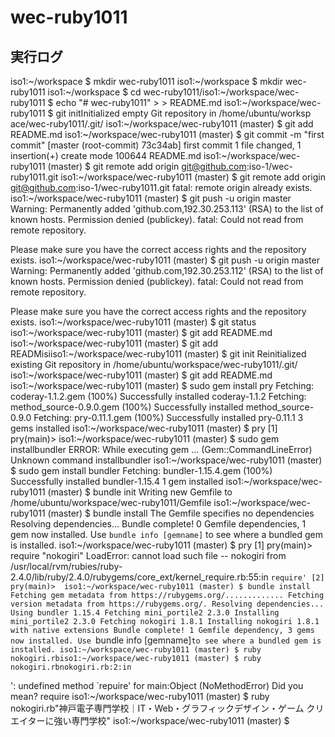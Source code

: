 # wec-ruby1011
## 実行ログ
iso1:~/workspace $ mkdir wec-ruby1011
iso1:~/workspace $ mkdir wec-ruby1011
iso1:~/workspace $ cd wec-ruby1011/iso1:~/workspace/wec-ruby1011 $ echo "# wec-ruby1011" >    > README.md
iso1:~/workspace/wec-ruby1011 $ git initInitialized empty Git repository in /home/ubuntu/worksp    ace/wec-ruby1011/.git/
iso1:~/workspace/wec-ruby1011 (master) $ git add README.md
iso1:~/workspace/wec-ruby1011 (master) $ git commit -m "first commit"
[master (root-commit) 73c34ab] first commit
 1 file changed, 1 insertion(+)
 create mode 100644 README.md
iso1:~/workspace/wec-ruby1011 (master) $ git remote add origin git@github.com:iso-1/wec-ruby1011.git
iso1:~/workspace/wec-ruby1011 (master) $ git remote add origin git@github.com:iso-1/wec-ruby1011.git
fatal: remote origin already exists.
iso1:~/workspace/wec-ruby1011 (master) $ git push -u origin master
Warning: Permanently added 'github.com,192.30.253.113' (RSA) to the list of known hosts.
Permission denied (publickey).
fatal: Could not read from remote repository.

Please make sure you have the correct access rights
and the repository exists.
iso1:~/workspace/wec-ruby1011 (master) $ git push -u origin master
Warning: Permanently added 'github.com,192.30.253.112' (RSA) to the list of known hosts.
Permission denied (publickey).
fatal: Could not read from remote repository.

Please make sure you have the correct access rights
and the repository exists.
iso1:~/workspace/wec-ruby1011 (master) $ git status
iso1:~/workspace/wec-ruby1011 (master) $ git add README.md
iso1:~/workspace/wec-ruby1011 (master) $ git add READMisiiso1:~/workspace/wec-ruby1011 (master) $ git init
Reinitialized existing Git repository in /home/ubuntu/workspace/wec-ruby1011/.git/
iso1:~/workspace/wec-ruby1011 (master) $ git add README.md
iso1:~/workspace/wec-ruby1011 (master) $ sudo gem install pry
Fetching: coderay-1.1.2.gem (100%)
Successfully installed coderay-1.1.2
Fetching: method_source-0.9.0.gem (100%)
Successfully installed method_source-0.9.0
Fetching: pry-0.11.1.gem (100%)
Successfully installed pry-0.11.1
3 gems installed
iso1:~/workspace/wec-ruby1011 (master) $ pry
[1] pry(main)> 
iso1:~/workspace/wec-ruby1011 (master) $ sudo gem installbundler
ERROR:  While executing gem ... (Gem::CommandLineError)
    Unknown command installbundler
iso1:~/workspace/wec-ruby1011 (master) $ sudo gem install bundler
Fetching: bundler-1.15.4.gem (100%)
Successfully installed bundler-1.15.4
1 gem installed
iso1:~/workspace/wec-ruby1011 (master) $ bundle init
Writing new Gemfile to /home/ubuntu/workspace/wec-ruby1011/Gemfile
iso1:~/workspace/wec-ruby1011 (master) $ bundle install
The Gemfile specifies no dependencies
Resolving dependencies...
Bundle complete! 0 Gemfile dependencies, 1 gem now installed.
Use `bundle info [gemname]` to see where a bundled gem is installed.
iso1:~/workspace/wec-ruby1011 (master) $ pry
[1] pry(main)> require "nokogiri"
LoadError: cannot load such file -- nokogiri
from /usr/local/rvm/rubies/ruby-2.4.0/lib/ruby/2.4.0/rubygems/core_ext/kernel_require.rb:55:in `require'
[2] pry(main)> 
iso1:~/workspace/wec-ruby1011 (master) $ bundle install
Fetching gem metadata from https://rubygems.org/.............
Fetching version metadata from https://rubygems.org/.
Resolving dependencies...
Using bundler 1.15.4
Fetching mini_portile2 2.3.0
Installing mini_portile2 2.3.0
Fetching nokogiri 1.8.1
Installing nokogiri 1.8.1 with native extensions
Bundle complete! 1 Gemfile dependency, 3 gems now installed.
Use `bundle info [gemname]` to see where a bundled gem is installed.
iso1:~/workspace/wec-ruby1011 (master) $ ruby nokogiri.rbiso1:~/workspace/wec-ruby1011 (master) $ ruby nokogiri.rbnokogiri.rb:2:in `<main>': undefined method `repuire' for main:Object (NoMethodError)
Did you mean?  require
iso1:~/workspace/wec-ruby1011 (master) $ ruby nokogiri.rb"神戸電子専門学校｜IT・Web・グラフィックデザイン・ゲーム クリエイターに強い専門学校"
iso1:~/workspace/wec-ruby1011 (master) $ 
